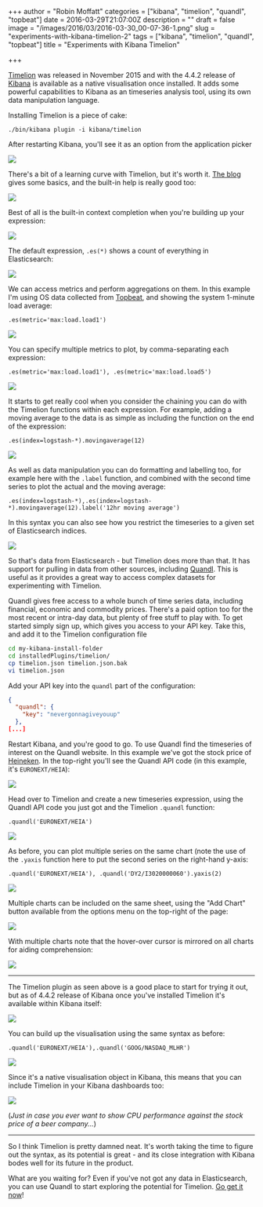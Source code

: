 +++
author = "Robin Moffatt"
categories = ["kibana", "timelion", "quandl", "topbeat"]
date = 2016-03-29T21:07:00Z
description = ""
draft = false
image = "/images/2016/03/2016-03-30_00-07-36-1.png"
slug = "experiments-with-kibana-timelion-2"
tags = ["kibana", "timelion", "quandl", "topbeat"]
title = "Experiments with Kibana Timelion"

+++

[Timelion](https://www.elastic.co/blog/timelion-timeline) was released in November 2015 and with the 4.4.2 release of [Kibana](https://www.elastic.co/products/kibana) is available as a native visualisation once installed. It adds some powerful capabilities to Kibana as an timeseries analysis tool, using its own data manipulation language. 

Installing Timelion is a piece of cake: 

    ./bin/kibana plugin -i kibana/timelion

After restarting Kibana, you'll see it as an option from the application picker 

![](/content/images/2016/03/2016-03-29_23-13-49.png)

There's a bit of a learning curve with Timelion, but it's worth it. [The blog](https://www.elastic.co/blog/timelion-timeline) gives some basics, and the built-in help is really good too: 

![](/content/images/2016/03/2016-03-29_23-12-28-1.png)

Best of all is the built-in context completion when you're building up your expression:

![](/content/images/2016/03/2016-03-29_23-16-18.png)

The default expression, `.es(*)` shows a count of everything in Elasticsearch: 

![](/content/images/2016/03/2016-03-29_23-31-40.png)

We can access metrics and perform aggregations on them. In this example I'm using OS data collected from [Topbeat](https://www.elastic.co/products/beats/topbeat), and showing the system 1-minute load average: 

    .es(metric='max:load.load1')

![](/content/images/2016/03/2016-03-29_23-37-23.png)

You can specify multiple metrics to plot, by comma-separating each expression: 

    .es(metric='max:load.load1'), .es(metric='max:load.load5')

![](/content/images/2016/03/2016-03-29_23-39-53.png)

It starts to get really cool when you consider the chaining you can do with the Timelion functions within each expression. For example, adding a moving average to the data is as simple as including the function on the end of the expression: 

    .es(index=logstash-*).movingaverage(12)

![](/content/images/2016/03/2016-03-29_23-43-44.png)

As well as data manipulation you can do formatting and labelling too, for example here with the `.label` function, and combined with the second time series to plot the actual and the moving average: 

    .es(index=logstash-*),.es(index=logstash-*).movingaverage(12).label('12hr moving average')

In this syntax you can also see how you restrict the timeseries to a given set of Elasticsearch indices. 

![](/content/images/2016/03/2016-03-29_23-45-18.png)

So that's data from Elasticsearch - but Timelion does more than that. It has support for pulling in data from other sources, including [Quandl](https://www.quandl.com/). This is useful as it provides a great way to access complex datasets for experimenting with Timelion. 

Quandl gives free access to a whole bunch of time series data, including financial, economic and commodity prices. There's a paid option too for the most recent or intra-day data, but plenty of free stuff to play with. To get started simply sign up, which gives you access to your API key. Take this, and add it to the Timelion configuration file

```bash
cd my-kibana-install-folder
cd installedPlugins/timelion/
cp timelion.json timelion.json.bak
vi timelion.json
```

Add your API key into the `quandl` part of the configuration: 

```json
{
  "quandl": {
    "key": "nevergonnagiveyouup"
  },
[...]
```

Restart Kibana, and you're good to go. To use Quandl find the timeseries of interest on the Quandl website. In this example we've got the stock price of [Heineken](https://www.quandl.com/data/EURONEXT/HEIA). In the top-right you'll see the Quandl API code (in this example, it's `EURONEXT/HEIA`): 

![](/content/images/2016/03/2016-03-30_00-00-13.png)

Head over to Timelion and create a new timeseries expression, using the Quandl API code you just got and the Timelion `.quandl` function: 

    .quandl('EURONEXT/HEIA')

![](/content/images/2016/03/2016-03-30_00-03-25.png)

As before, you can plot multiple series on the same chart (note the use of the `.yaxis` function here to put the second series on the right-hand y-axis: 

    .quandl('EURONEXT/HEIA'), .quandl('DY2/I3020000060').yaxis(2)

![](/content/images/2016/03/2016-03-30_00-07-36.png)

Multiple charts can be included on the same sheet, using the "Add Chart" button available from the options menu on the top-right of the page: 

![](/content/images/2016/03/2016-03-30_00-08-28-1.png)

With multiple charts note that the hover-over cursor is mirrored on all charts for aiding comprehension:

![](/content/images/2016/03/timelion01.gif)

---

The Timelion plugin as seen above is a good place to start for trying it out, but as of 4.4.2 release of Kibana once you've installed Timelion it's available within Kibana itself: 

![](/content/images/2016/03/2016-03-30_00-22-33.png)

You can build up the visualisation using the same syntax as before: 

    .quandl('EURONEXT/HEIA'),.quandl('GOOG/NASDAQ_MLHR')

![](/content/images/2016/03/2016-03-30_00-23-18-1.png)

Since it's a native visualisation object in Kibana, this means that you can include Timelion in your Kibana dashboards too: 

![](/content/images/2016/03/2016-03-30_00-26-39-1.png)

(_Just in case you ever want to show CPU performance against the stock price of a beer company..._)

---

So I think Timelion is pretty damned neat. It's worth taking the time to figure out the syntax, as its potential is great - and its close integration with Kibana bodes well for its future in the product. 

What are you waiting for? Even if you've not got any data in Elasticsearch, you can use Quandl to start exploring the potential for Timelion. [Go get it now](https://www.elastic.co/blog/timelion-timeline)!